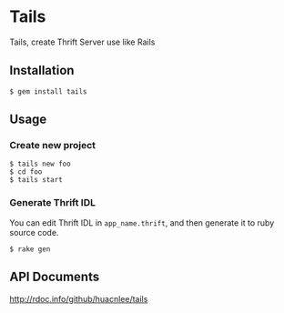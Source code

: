 Tails
=====

Tails, create Thrift Server use like Rails

## Installation

```
$ gem install tails
```

## Usage

### Create new project

```
$ tails new foo
$ cd foo
$ tails start
```

### Generate Thrift IDL

You can edit Thrift IDL in `app_name.thrift`, and then generate it to ruby source code.

```
$ rake gen
```


## API Documents

http://rdoc.info/github/huacnlee/tails